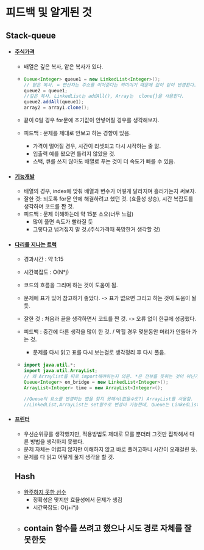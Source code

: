 # 피드백 및 알게된 것

## Stack-queue 

- #### [주식가격](https://programmers.co.kr/learn/courses/30/lessons/42584)

  - 배열은 깊은 복사, 얕은 복사가 있다. 

  - ```java
    Queue<Integer> queue1 = new LinkedList<Integer>();
    // 얕은 복사. = 연산자는 주소를 이어준다는 의미이기 때문에 값이 같이 변경된다.
    queue2 = queue1;  
    //깊은 복사. LinkedList는 addAll(), Array는  clone{}을 사용한다.
    queue2.addAll(queue1);
    array2 = array1.clone();
    ```

  - 끝이 0일 경우 for문에 초기값이 안넣어질 경우를 생각해보자.

  - 피드백 : 문제를 제대로 안보고 하는 경향이 있음.
  
    - 가격이 떨어질 경우, 시간이 리셋되고 다시 시작하는 줄 앎.
    - 입출력 예를 봤으면 틀리지 않았을 것.
    - 스택, 큐를 쓰지 않아도 배열로 푸는 것이 더 속도가 빠를 수 있음.
  
- #### [기능개발](https://programmers.co.kr/learn/courses/30/lessons/42586)

  - 배열의 경우, index에 맞춰 배열과 변수가 어떻게 달라지며 흘러가는지 써보자.
  - 잘한 것: 되도록 for문 안에 해결하려고 했던 것. (효율성 상승), 시간 복잡도를 생각하며 코드를 짠 것.
  - 피드백 : 문제 이해하는데 약 15분 소요(너무 느림)
    - 많이 풀면 속도가 빨라질 듯
    - 그렇다고 넘겨짚지 말 것.(주식가격때 폭망한거 생각할 것)
  
- #### [다리를 지나는 트럭](https://programmers.co.kr/learn/courses/30/lessons/42583) 

  - 경과시간 : 약 1:15

  - 시간복잡도 : O(N*j)

  - 코드의 흐름을 그리며 하는 것이 도움이 됨.

  - 문제에 표가 있어 참고하기 좋았다. -> 표가 없으면 그리고 하는 것이 도움이 될 듯.

  - 잘한 것 : 처음과 끝을 생각하면서 코드를 짠 것. -> 오류 없이 한큐에 성공했다.

  - 피드백 : 중간에 다른 생각을 많이 한 것. / 막힐 경우 몇분동안 머리가 안돌아 가는 것.

    - 문제를 다시 읽고 표를 다시 보는걸로 생각정리 후 다시 풀음.

  - ```java
    import java.util.*;
    import java.util.ArrayList;
    // 왜 Arraylist를 따로 import해야하는지 의문. *은 전부를 뜻하는 것이 아닌가?
    Queue<Integer> on_bridge = new LinkedList<Integer>();
    ArrayList<Integer> time = new ArrayList<Integer>();
    
    //Queue의 요소를 변경하는 법을 찾지 못해서(없을수도?) ArrayList를 사용함.
    //LinkedList,ArrayList는 set함수로 변경이 가능한데, Queue는 LinkedList로 초기화를 하는데도 set함수가 없는걸로 보니 변경을 못하는 것 같다.
    ```

- #### [프린터](https://programmers.co.kr/learn/courses/30/lessons/42587)

  - 우선순위큐를 생각했지만, 적용방법도 제대로 모를 뿐더러 그것만 집착해서 다른 방법을 생각하지 못했다. 
  - 문제 자체는 어렵지 않지만 이해하지 않고 바로 풀려고하니 시간이 오래걸린 듯.
  - 문제를 다 읽고 어떻게 풀지 생각을 할 것.

  ## Hash

  - [완주하지 못한 선수](https://programmers.co.kr/learn/courses/30/lessons/42576)
    - 정확성은 맞지만 효율성에서 문제가 생김
    - 시간복잡도: O(j+i*j)
  - contain 함수를 쓰려고 했으나 시도 경로 자체를 잘못한듯
    - 
  
  